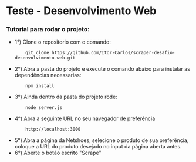 # Teste - Desenvolvimento Web

### Tutorial para rodar o projeto:
 - 1°) Clone o repositorio com o comando:
    ```
        git clone https://github.com/Itor-Carlos/scraper-desafio-desenvolvimento-web.git
    ```
 - 2°) Abra a pasta do projeto e execute o comando abaixo para instalar as dependências necessarias:
    ```
        npm install
    ```
 - 3°) Ainda dentro da pasta do projeto rode:
    ```
        node server.js
    ```
 - 4°) Abra a seguinte URL no seu navegador de preferência
    ```
        http://localhost:3000
    ```
 - 5°) Abra a página da Netshoes, selecione o produto de sua preferência, coloque a URL do produto desejado no input da página aberta antes.
 - 6°) Aberte o botão escrito "Scrape"
